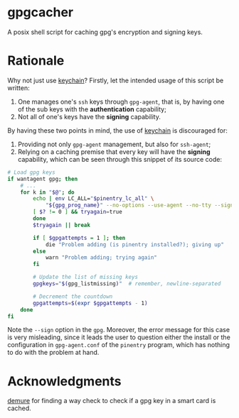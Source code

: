 # gpgcacher

A posix shell script for caching gpg's encryption and signing keys.

# Rationale
Why not just use [keychain](https://www.funtoo.org/Funtoo:Keychain)? Firstly,
let the intended usage of this script be written:

1. One manages one's `ssh` keys through `gpg-agent`, that is, by having one of
   the sub keys with the **authentication** capability;
2. Not all of one's keys have the **signing** capability.

By having these two points in mind, the use of
[keychain](https://www.funtoo.org/Funtoo:Keychain) is discouraged for:

1. Providing not only `gpg-agent` management, but also for `ssh-agent`;
2. Relying on a caching premise that every key will have the **signing**
   capability, which can be seen through this snippet of its source code:

```sh
# Load gpg keys
if wantagent gpg; then
	# ...
	for k in "$@"; do
		echo | env LC_ALL="$pinentry_lc_all" \
			"${gpg_prog_name}" --no-options --use-agent --no-tty --sign --local-user "$k" -o- >/dev/null 2>&1
		[ $? != 0 ] && tryagain=true
		done
		$tryagain || break

		if [ $gpgattempts = 1 ]; then
			die "Problem adding (is pinentry installed?); giving up"
		else
			warn "Problem adding; trying again"
		fi

		# Update the list of missing keys
		gpgkeys="$(gpg_listmissing)"  # remember, newline-separated

		# Decrement the countdown
		gpgattempts=$(expr $gpgattempts - 1)
	done
fi
```

Note the `--sign` option in the `gpg`. Moreover, the error message for this case
is very misleading, since it leads the user to question either the install or the
configuration in `gpg-agent.conf` of the `pinentry` program, which has nothing
to do with the problem at hand.

# Acknowledgments
[demure](https://demu.red/blog/2017/03/how-to-check-if-your-smartcards-gpg-key-is-in-cache-part-3/)
for finding a way check to check if a gpg key in a smart card is cached.

